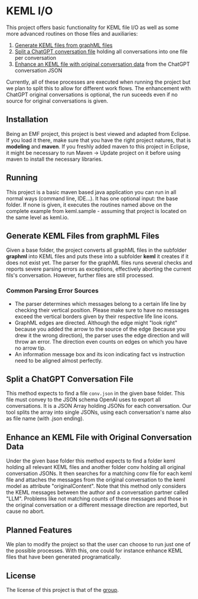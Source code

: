 # KEML I/O

This project offers basic functionality for KEML file I/O as well as some more advanced routines on those files and auxiliaries:

1) [Generate KEML files from graphML files](#generate-keml-files-from-graphml-files)
2) [Split a ChatGPT conversation file](#split-a-chatgpt-conversation-file) holding all conversations into one file per conversation
3) [Enhance an KEML file with original conversation data](#enhance-an-keml-file-with-original-conversation-data) from the ChatGPT conversation JSON

Currently, all of these processes are executed when running the project but we plan to split this to allow for different work flows.
The enhancement with ChatGPT original conversations is optional, the run suceeds even if no source for original conversations is given.

## Installation

Being an EMF project, this project is best viewed and adapted from Eclipse. If you load it there, make sure that you have the right project natures, that is **modeling** and **maven**.
If you freshly added maven to this project in Eclipse, it might be necessary to run Maven -> Update project on it before using maven to install the necessary libraries.

## Running

This project is a basic maven based java application you can run in all normal ways (command line, IDE...).
It has one optional input: the base folder. If none is given, it executes the routines named above on the complete example from keml.sample - assuming that project is located on the same level as keml.io.

## Generate KEML Files from graphML Files
Given a base folder, the project converts all graphML files in the subfolder **graphml** into KEML files and puts these into a subfolder **keml** it creates if it does not exist yet.
The parser for the graphML files runs several checks and reports severe parsing errors as exceptions, effectively aborting the current fils's conversation.
However, further files are still processed.

### Common Parsing Error Sources
 - The parser determines which messages belong to a certain life line by checking their vertical position. Please make sure to have no messages exceed the vertical borders given by their respective life line icons. 
- GraphML edges are directed. Although the edge might "look right" because you added the arrow to the source of the edge (because you drew it the wrong direction), the parser uses the edge direction and will throw an error. The direction even counts on edges on which you have no arrow tip.
- An information message box and its icon indicating fact vs instruction need to be aligned almost perfectly.

## Split a ChatGPT Conversation File
This method expects to find a file `conv.json` in the given base folder. This file must convey to the JSON schema OpenAI uses to export all conversations.
It is a JSON Array holding JSONs for each conversation.
Our tool splits the array into single JSONs, using each conversation's name also as file name (with .json ending).

## Enhance an KEML File with Original Conversation Data
Under the given base folder this method expects to find a folder keml holding all relevant KEML files and another folder conv holding all original conversation JSONs.
It then searches for a matching conv file for each keml file and attaches the messages from the original conversation to the keml model as attribute "originalContent".
Note that this method only considers the KEML messages between the author and a conversation partner called "LLM".
Problems like not matching counts of these messages and those in the original conversation or a different message direction are reported, but cause no abort.

## Planned Features

We plan to modify the project so that the user can choose to run just one of the possible processes. With this, one could for instance enhance KEML files that have been generated programatically.

## License
The license of this project is that of the [group](https://github.com/keml-group).
